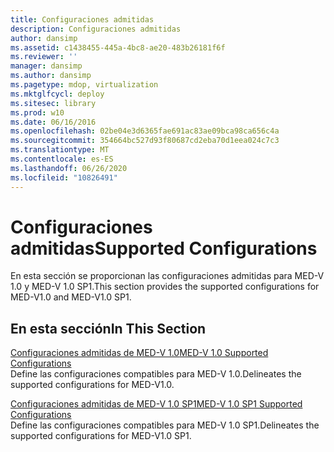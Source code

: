 ```yaml
---
title: Configuraciones admitidas
description: Configuraciones admitidas
author: dansimp
ms.assetid: c1438455-445a-4bc8-ae20-483b26181f6f
ms.reviewer: ''
manager: dansimp
ms.author: dansimp
ms.pagetype: mdop, virtualization
ms.mktglfcycl: deploy
ms.sitesec: library
ms.prod: w10
ms.date: 06/16/2016
ms.openlocfilehash: 02be04e3d6365fae691ac83ae09bca98ca656c4a
ms.sourcegitcommit: 354664bc527d93f80687cd2eba70d1eea024c7c3
ms.translationtype: MT
ms.contentlocale: es-ES
ms.lasthandoff: 06/26/2020
ms.locfileid: "10826491"
---
```

# <span data-ttu-id="54ac6-103">Configuraciones admitidas</span><span class="sxs-lookup"><span data-stu-id="54ac6-103">Supported Configurations</span></span>


<span data-ttu-id="54ac6-104">En esta sección se proporcionan las configuraciones admitidas para MED-V 1.0 y MED-V 1.0 SP1.</span><span class="sxs-lookup"><span data-stu-id="54ac6-104">This section provides the supported configurations for MED-V1.0 and MED-V1.0 SP1.</span></span>

## <span data-ttu-id="54ac6-105">En esta sección</span><span class="sxs-lookup"><span data-stu-id="54ac6-105">In This Section</span></span>


<a href="" id="med-v-1-0-supported-configurations"></a>[<span data-ttu-id="54ac6-106">Configuraciones admitidas de MED-V 1.0</span><span class="sxs-lookup"><span data-stu-id="54ac6-106">MED-V 1.0 Supported Configurations</span></span>](med-v-10-supported-configurationsmedv-10.md)  
<span data-ttu-id="54ac6-107">Define las configuraciones compatibles para MED-V 1.0.</span><span class="sxs-lookup"><span data-stu-id="54ac6-107">Delineates the supported configurations for MED-V1.0.</span></span>

<a href="" id="med-v-1-0-sp1-supported-configurations"></a>[<span data-ttu-id="54ac6-108">Configuraciones admitidas de MED-V 1.0 SP1</span><span class="sxs-lookup"><span data-stu-id="54ac6-108">MED-V 1.0 SP1 Supported Configurations</span></span>](med-v-10-sp1-supported-configurationsmedv-10-sp1.md)  
<span data-ttu-id="54ac6-109">Define las configuraciones compatibles para MED-V 1.0 SP1.</span><span class="sxs-lookup"><span data-stu-id="54ac6-109">Delineates the supported configurations for MED-V1.0 SP1.</span></span>

 

 





